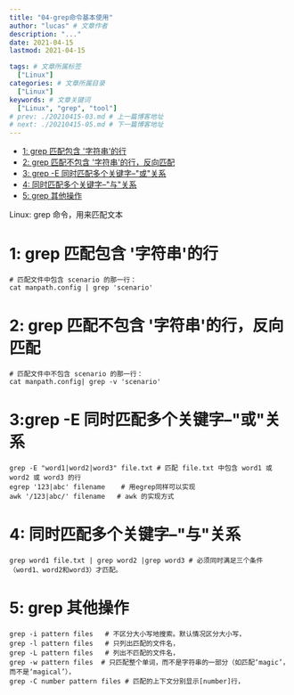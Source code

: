 ```yaml
---
title: "04-grep命令基本使用"
author: "lucas" # 文章作者
description: "..."
date: 2021-04-15
lastmod: 2021-04-15

tags: # 文章所属标签
  ["Linux"]
categories: # 文章所属目录
  ["Linux"]
keywords: # 文章关键词
  ["Linux", "grep", "tool"]
# prev: ./20210415-03.md # 上一篇博客地址
# next: ./20210415-05.md # 下一篇博客地址
---
```


- [1: grep 匹配包含 '字符串'的行](#1grep-匹配包含-字符串的行)
- [2: grep 匹配不包含 '字符串'的行，反向匹配](#2-grep-匹配不包含-字符串的行反向匹配)
- [3: grep -E 同时匹配多个关键字–"或"关系](#3grep--e-同时匹配多个关键字或关系)
- [4: 同时匹配多个关键字–"与"关系](#4-同时匹配多个关键字与关系)
- [5: grep 其他操作](#5-grep-其他操作)

Linux: grep 命令，用来匹配文本

# 1: grep 匹配包含 '字符串'的行

```shell
# 匹配文件中包含 scenario 的那一行：
cat manpath.config | grep 'scenario'
```

# 2: grep 匹配不包含 '字符串'的行，反向匹配

```shell
# 匹配文件中不包含 scenario 的那一行：
cat manpath.config| grep -v 'scenario'
```

# 3:grep -E 同时匹配多个关键字–"或"关系

```shell
grep -E "word1|word2|word3" file.txt # 匹配 file.txt 中包含 word1 或 word2 或 word3 的行
egrep '123|abc' filename    # 用egrep同样可以实现
awk '/123|abc/' filename   # awk 的实现方式
```

# 4: 同时匹配多个关键字–"与"关系

```shell
grep word1 file.txt | grep word2 |grep word3 # 必须同时满足三个条件（word1、word2和word3）才匹配。
```

# 5: grep 其他操作

```shell
grep -i pattern files   # 不区分大小写地搜索。默认情况区分大小写，
grep -l pattern files   # 只列出匹配的文件名，
grep -L pattern files   # 列出不匹配的文件名，
grep -w pattern files  # 只匹配整个单词，而不是字符串的一部分（如匹配‘magic’，而不是‘magical’），
grep -C number pattern files # 匹配的上下文分别显示[number]行，
```
